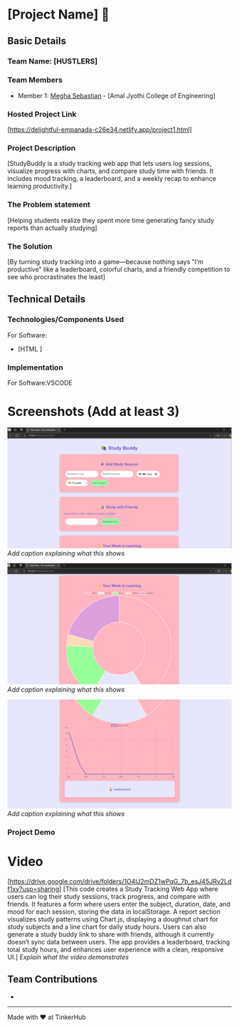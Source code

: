 # [Project Name] 🎯


## Basic Details
### Team Name: [HUSTLERS]


### Team Members
- Member 1: [Megha Sebastian] - [Amal Jyothi College of Engineering]

### Hosted Project Link
[https://delightful-empanada-c26e34.netlify.app/project1.html]

### Project Description
[StudyBuddy is a study tracking web app that lets users log sessions, visualize progress with charts, and compare study time with friends. It includes mood tracking, a leaderboard, and a weekly recap to enhance learning productivity.]

### The Problem statement
[Helping students realize they spent more time generating fancy study reports than actually studying]

### The Solution
[By turning study tracking into a game—because nothing says "I’m productive" like a leaderboard, colorful charts, and a friendly competition to see who procrastinates the least]

## Technical Details
### Technologies/Components Used
For Software:
- [HTML ]


### Implementation
For Software:VSCODE


# Screenshots (Add at least 3)
![alt text](./ASSETS/SS1.png)
*Add caption explaining what this shows*

![alt text](./ASSETS/SS2.png)
*Add caption explaining what this shows*

![alt text](/ASSETS/SS3.png)
*Add caption explaining what this shows*


### Project Demo
# Video
[https://drive.google.com/drive/folders/1O4lJ2mDZ1wPqG_7b_esJ45JRv2Ldf1xy?usp=sharing]
[This code creates a Study Tracking Web App where users can log their study sessions, track progress, and compare with friends. It features a form where users enter the subject, duration, date, and mood for each session, storing the data in localStorage. A report section visualizes study patterns using Chart.js, displaying a doughnut chart for study subjects and a line chart for daily study hours. Users can also generate a study buddy link to share with friends, although it currently doesn’t sync data between users. The app provides a leaderboard, tracking total study hours, and enhances user experience with a clean, responsive UI.]
*Explain what the video demonstrates*


## Team Contributions
- [Megha Sebastian]: [100%]


---
Made with ❤️ at TinkerHub
